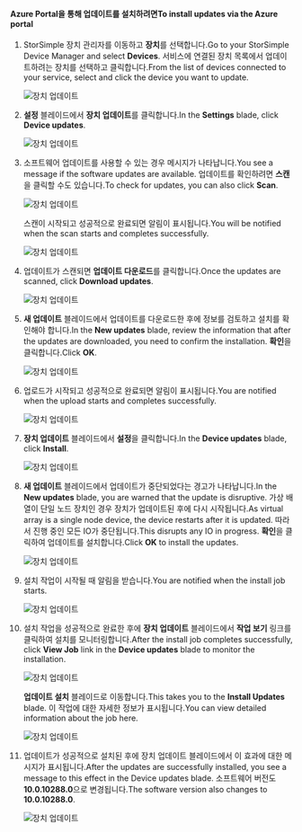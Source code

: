 <!--author=alkohli last changed: 11/07/16 -->

#### <a name="to-install-updates-via-the-azure-portal"></a><span data-ttu-id="79f01-101">Azure Portal을 통해 업데이트를 설치하려면</span><span class="sxs-lookup"><span data-stu-id="79f01-101">To install updates via the Azure portal</span></span>

1. <span data-ttu-id="79f01-102">StorSimple 장치 관리자를 이동하고 **장치**를 선택합니다.</span><span class="sxs-lookup"><span data-stu-id="79f01-102">Go to your StorSimple Device Manager and select **Devices**.</span></span> <span data-ttu-id="79f01-103">서비스에 연결된 장치 목록에서 업데이트하려는 장치를 선택하고 클릭합니다.</span><span class="sxs-lookup"><span data-stu-id="79f01-103">From the list of devices connected to your service, select and click the device you want to update.</span></span> 

    ![장치 업데이트](../includes/media/storsimple-virtual-array-install-update-via-portal/azupdate1m.png) 

2. <span data-ttu-id="79f01-105">**설정** 블레이드에서 **장치 업데이트**를 클릭합니다.</span><span class="sxs-lookup"><span data-stu-id="79f01-105">In the **Settings** blade, click **Device updates**.</span></span> 

    ![장치 업데이트](../includes/media/storsimple-virtual-array-install-update-via-portal/azupdate2m.png)  

3. <span data-ttu-id="79f01-107">소프트웨어 업데이트를 사용할 수 있는 경우 메시지가 나타납니다.</span><span class="sxs-lookup"><span data-stu-id="79f01-107">You see a message if the software updates are available.</span></span> <span data-ttu-id="79f01-108">업데이트를 확인하려면 **스캔**을 클릭할 수도 있습니다.</span><span class="sxs-lookup"><span data-stu-id="79f01-108">To check for updates, you can also click **Scan**.</span></span>

    ![장치 업데이트](../includes/media/storsimple-virtual-array-install-update-via-portal/azupdate3m.png)

    <span data-ttu-id="79f01-110">스캔이 시작되고 성공적으로 완료되면 알림이 표시됩니다.</span><span class="sxs-lookup"><span data-stu-id="79f01-110">You will be notified when the scan starts and completes successfully.</span></span>

    ![장치 업데이트](../includes/media/storsimple-virtual-array-install-update-via-portal/azupdate5m.png)

4. <span data-ttu-id="79f01-112">업데이트가 스캔되면 **업데이트 다운로드**를 클릭합니다.</span><span class="sxs-lookup"><span data-stu-id="79f01-112">Once the updates are scanned, click **Download updates**.</span></span> 

    ![장치 업데이트](../includes/media/storsimple-virtual-array-install-update-via-portal/azupdate6m.png)

5. <span data-ttu-id="79f01-114">**새 업데이트** 블레이드에서 업데이트를 다운로드한 후에 정보를 검토하고 설치를 확인해야 합니다.</span><span class="sxs-lookup"><span data-stu-id="79f01-114">In the **New updates** blade, review the information that after the updates are downloaded, you need to confirm the installation.</span></span> <span data-ttu-id="79f01-115">**확인**을 클릭합니다.</span><span class="sxs-lookup"><span data-stu-id="79f01-115">Click **OK**.</span></span>

    ![장치 업데이트](../includes/media/storsimple-virtual-array-install-update-via-portal/azupdate7m.png)

6. <span data-ttu-id="79f01-117">업로드가 시작되고 성공적으로 완료되면 알림이 표시됩니다.</span><span class="sxs-lookup"><span data-stu-id="79f01-117">You are notified when the upload starts and completes successfully.</span></span>

     ![장치 업데이트](../includes/media/storsimple-virtual-array-install-update-via-portal/azupdate8m.png)

5. <span data-ttu-id="79f01-119">**장치 업데이트** 블레이드에서 **설정**을 클릭합니다.</span><span class="sxs-lookup"><span data-stu-id="79f01-119">In the **Device updates** blade, click **Install**.</span></span>

     ![장치 업데이트](../includes/media/storsimple-virtual-array-install-update-via-portal/azupdate11m.png)   

6. <span data-ttu-id="79f01-121">**새 업데이트** 블레이드에서 업데이트가 중단되었다는 경고가 나타납니다.</span><span class="sxs-lookup"><span data-stu-id="79f01-121">In the **New updates** blade, you are warned that the update is disruptive.</span></span> <span data-ttu-id="79f01-122">가상 배열이 단일 노드 장치인 경우 장치가 업데이트된 후에 다시 시작됩니다.</span><span class="sxs-lookup"><span data-stu-id="79f01-122">As virtual array is a single node device, the device restarts after it is updated.</span></span> <span data-ttu-id="79f01-123">따라서 진행 중인 모든 IO가 중단됩니다.</span><span class="sxs-lookup"><span data-stu-id="79f01-123">This disrupts any IO in progress.</span></span> <span data-ttu-id="79f01-124">**확인**을 클릭하여 업데이트를 설치합니다.</span><span class="sxs-lookup"><span data-stu-id="79f01-124">Click **OK** to install the updates.</span></span> 

    ![장치 업데이트](../includes/media/storsimple-virtual-array-install-update-via-portal/azupdate12m.png) 

7. <span data-ttu-id="79f01-126">설치 작업이 시작될 때 알림을 받습니다.</span><span class="sxs-lookup"><span data-stu-id="79f01-126">You are notified when the install job starts.</span></span> 

    ![장치 업데이트](../includes/media/storsimple-virtual-array-install-update-via-portal/azupdate13m.png)

8.  <span data-ttu-id="79f01-128">설치 작업을 성공적으로 완료한 후에 **장치 업데이트** 블레이드에서 **작업 보기** 링크를 클릭하여 설치를 모니터링합니다.</span><span class="sxs-lookup"><span data-stu-id="79f01-128">After the install job completes successfully, click **View Job** link in the **Device updates** blade to monitor the installation.</span></span> 

    ![장치 업데이트](../includes/media/storsimple-virtual-array-install-update-via-portal/azupdate15m.png)

    <span data-ttu-id="79f01-130">**업데이트 설치** 블레이드로 이동합니다.</span><span class="sxs-lookup"><span data-stu-id="79f01-130">This takes you to the **Install Updates** blade.</span></span> <span data-ttu-id="79f01-131">이 작업에 대한 자세한 정보가 표시됩니다.</span><span class="sxs-lookup"><span data-stu-id="79f01-131">You can view detailed information about the job here.</span></span>

    ![장치 업데이트](../includes/media/storsimple-virtual-array-install-update-via-portal/azupdate16m.png)

9. <span data-ttu-id="79f01-133">업데이트가 성공적으로 설치된 후에 장치 업데이트 블레이드에서 이 효과에 대한 메시지가 표시됩니다.</span><span class="sxs-lookup"><span data-stu-id="79f01-133">After the updates are successfully installed, you see a message to this effect in the Device updates blade.</span></span> <span data-ttu-id="79f01-134">소프트웨어 버전도 **10.0.10288.0**으로 변경됩니다.</span><span class="sxs-lookup"><span data-stu-id="79f01-134">The software version also changes to **10.0.10288.0**.</span></span> 

    ![장치 업데이트](../includes/media/storsimple-virtual-array-install-update-via-portal/azupdate17m.png)